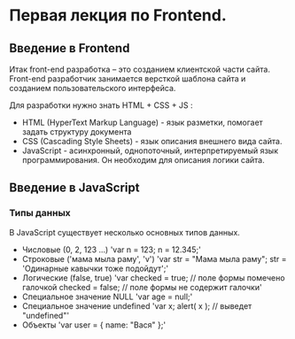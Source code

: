 Первая лекция по Frontend.
==========================

Введение в Frontend
-------------------

Итак front-end разработка – это созданием клиентской части сайта. Front-end разработчик занимается версткой шаблона сайта и созданием пользовательского интерфейса.

Для разработки нужно знать HTML + CSS + JS :

* HTML (HyperText Markup Language) - язык разметки, помогает задать структуру документа
* CSS (Cascading Style Sheets) - язык описания внешнего вида сайта.
* JavaScript - асинхронный, однопоточный, интерпретируемый язык программирования. Он необходим для описания логики сайта.

Введение в JavaScript
---------------------

### Типы данных

В JavaScript существует несколько основных типов данных.

* Числовые (0, 2, 123 ...) 
'var n = 123;
n = 12.345;'
* Строковые ('мама мыла раму', 'v')
'var str = "Мама мыла раму";
str = 'Одинарные кавычки тоже подойдут';'
* Логические (false, true)
'var checked = true; // поле формы помечено галочкой
checked = false;    // поле формы не содержит галочки'
* Специальное значение NULL
'var age = null;'
* Специальное значение undefined
'var x;
alert( x ); // выведет "undefined"'
* Объекты
'var user = { name: "Вася" };'
